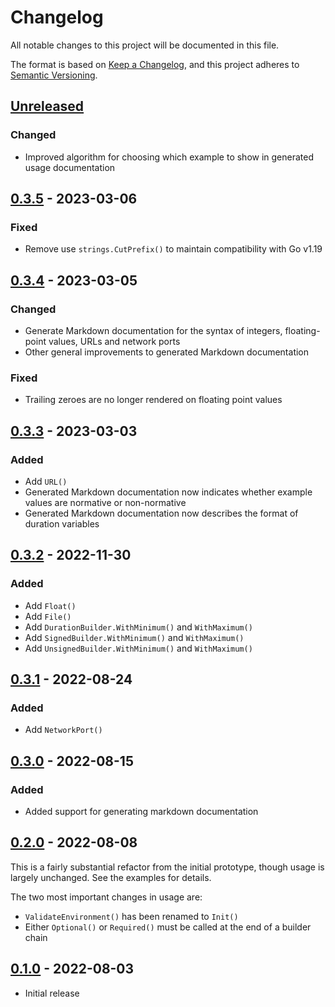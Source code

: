 # Changelog

All notable changes to this project will be documented in this file.

The format is based on [Keep a Changelog], and this project adheres to
[Semantic Versioning].

<!-- references -->

[keep a changelog]: https://keepachangelog.com/en/1.0.0/
[semantic versioning]: https://semver.org/spec/v2.0.0.html

## [Unreleased]

### Changed

- Improved algorithm for choosing which example to show in generated usage documentation

## [0.3.5] - 2023-03-06

### Fixed

- Remove use `strings.CutPrefix()` to maintain compatibility with Go v1.19

## [0.3.4] - 2023-03-05

### Changed

- Generate Markdown documentation for the syntax of integers, floating-point values, URLs and network ports
- Other general improvements to generated Markdown documentation

### Fixed

- Trailing zeroes are no longer rendered on floating point values

## [0.3.3] - 2023-03-03

### Added

- Add `URL()`
- Generated Markdown documentation now indicates whether example values are normative or non-normative
- Generated Markdown documentation now describes the format of duration variables

## [0.3.2] - 2022-11-30

### Added

- Add `Float()`
- Add `File()`
- Add `DurationBuilder.WithMinimum()` and `WithMaximum()`
- Add `SignedBuilder.WithMinimum()` and `WithMaximum()`
- Add `UnsignedBuilder.WithMinimum()` and `WithMaximum()`

## [0.3.1] - 2022-08-24

### Added

- Add `NetworkPort()`

## [0.3.0] - 2022-08-15

### Added

- Added support for generating markdown documentation

## [0.2.0] - 2022-08-08

This is a fairly substantial refactor from the initial prototype, though usage
is largely unchanged. See the examples for details.

The two most important changes in usage are:

- `ValidateEnvironment()` has been renamed to `Init()`
- Either `Optional()` or `Required()` must be called at the end of a builder chain

## [0.1.0] - 2022-08-03

- Initial release

<!-- references -->

[unreleased]: https://github.com/dogmatiq/ferrite
[0.1.0]: https://github.com/dogmatiq/ferrite/releases/tag/v0.1.0
[0.2.0]: https://github.com/dogmatiq/ferrite/releases/tag/v0.2.0
[0.3.0]: https://github.com/dogmatiq/ferrite/releases/tag/v0.3.0
[0.3.1]: https://github.com/dogmatiq/ferrite/releases/tag/v0.3.1
[0.3.2]: https://github.com/dogmatiq/ferrite/releases/tag/v0.3.2
[0.3.3]: https://github.com/dogmatiq/ferrite/releases/tag/v0.3.3
[0.3.4]: https://github.com/dogmatiq/ferrite/releases/tag/v0.3.4
[0.3.5]: https://github.com/dogmatiq/ferrite/releases/tag/v0.3.5

<!-- version template
## [0.0.1] - YYYY-MM-DD

### Added
### Changed
### Deprecated
### Removed
### Fixed
### Security
-->
